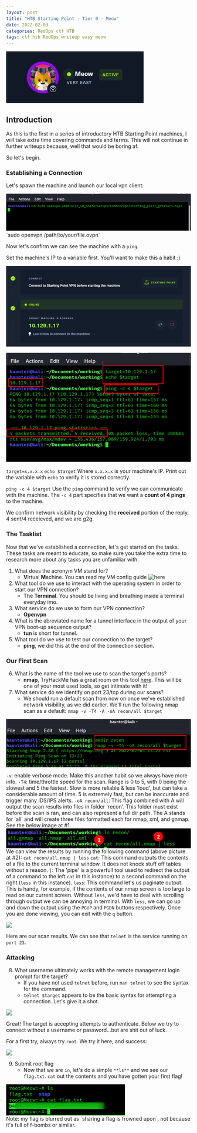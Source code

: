 ```yaml
---
layout: post
title: "HTB Starting Point - Tier 0 - Meow"
date: 2022-02-03
categories: RedOps ctf HTB
tags: ctf htb RedOps writeup easy meow
---
```

<img src='/assets/img/ctf/htb/sp/tier0/meow/meow.PNG'/>

## Introduction

As this is the first in a series of introductory HTB Starting Point machines, I will take extra time covering commands and terms. This will not continue in further writeups because, well that would be boring af.

So let's begin.

### Establishing a Connection

Let's spawn the machine and launch our local vpn client:

<img src='/assets/img/ctf/htb/sp/tier0/meow/1ovpn.png'/>
`sudo openvpn /path/to/your/file.ovpn`

Now let's confirm we can see the machine with a `ping`.

Set the machine's IP to a variable first. You'll want to make this a habit :)

![The host machine IP](/assets/img/ctf/htb/sp/tier0/meow/2ip.PNG)

![](/assets/img/ctf/htb/sp/tier0/meow/3ping.png)

`target=x.x.x.x`
`echo $target`
Where `x.x.x.x` is your machine's IP. Print out the variable with `echo` to verify it is stored correctly.

`ping -c 4 $target`
Use the `ping` command to verify we can communicate with the machine. The `-c 4` part specifies that we want a **count of 4 pings** to the machine. 

We confirm network visibility by checking the **received** portion of the reply. 4 sent/4 receieved, and we are g2g.  


### The Tasklist

Now that we've established a connection, let's get started on the tasks. These tasks are meant to educate, so make sure you take the extra time to research more about any tasks you are unfamiliar with.

1. What does the acronym VM stand for?
	- **V**irtual **M**achine. You can read my VM config guide ![here]()
2. What tool do we use to interact with the operating system in order to start our VPN connection? 
	- The **Terminal**. You should be living and breathing inside a terminal everyday imo.
3. What service do we use to form our VPN connection?
	- **Openvpn** 
4. What is the abreviated name for a tunnel interface in the output of your VPN boot-up sequence output? 
	- **tun** is short for tunnel.
5. What tool do we use to test our connection to the target?
	- **ping**, we did this at the end of the connection section.
### Our First Scan
6. What is the name of the tool we use to scan the target's ports?
	- **nmap**, TryHackMe has a great room on this tool [here](https://tryhackme.com/room/furthernmap). This will be one of your most used tools, so get intimate with it!
7. What service do we identify on port 23/tcp during our scans?
	- We should run a default scan from now on once we've established network visibility, as we did earlier. We'll run the following nmap scan as a default:
`nmap -v -T4 -A -oA recon/all $target`
<img src='/assets/img/ctf/htb/sp/tier0/meow/4nmap.png' style='display:block;'/>

`-v`: enable verbose mode. Make this another habit so we always have more info.
`-T4`: time/throttle speed for the scan. Range is 0 to 5, with 0 being the slowest and 5 the fastest. Slow is more reliable & less 'loud', but can take a considerable amount of time. 5 is extremely fast, but can be inaccurate and trigger many IDS/IPS alerts.
`-oA recon/all`: This flag combined with A will output the scan results into files in folder 'recon'. This folder must exist before the scan is ran, and can also represent a full dir path. The A stands for 'all' and will create three files formatted each for nmap, xml, and gnmap. See the below image at #1.
<img src='/assets/img/ctf/htb/sp/tier0/meow/5nmap_resultscan.png' style='display:block;'/>
We can view the results by running the following command (above picture at #2):
`cat recon/all.nmap | less`
`cat`: This command outputs the contents of a file to the current terminal window. It does not knock stuff off tables without a reason.
`|`: The 'pipe' is a powerfull tool used to redirect the output of a command to the left `cat` in this instance) to a second command on the right (`less` in this instance).
`less`: This command let's us paginate output. This is handy, for example, if the contents of our nmap screen is too large to read on our current screen. Without `less`, we'd have to deal with scrolling through output we can be annoying in terminal. With `less`, we can go up and down the output using the `PGUP` and `PGDN` buttons respectively. Once you are done viewing, you can exit with the `q` button.

<img src='/assets/img/ctf/htb/sp/tier0/meow/5nmap_resuls.png' style='display:block;'/>

Here are our scan results. We can see that `telnet` is the service running on `port 23`.
### Attacking
8. What username ultimately works with the remote management login prompt for the target?
	- If you have not used `telnet` before, run `man telnet` to see the syntax for the command.
	- `telnet $target` appears to be the basic syntax for attempting a connection. Let's give it a shot.

<img src='/asset/img/ctf/htb/sp/tier0/meow/6telnet.png' style='display:block;'/>

Great! The target is accepting attempts to authenticate. Below we try to connect without a username or password...but are shit out of luck.

For a first try, always try `root`. We try it here, and success:

<img src='/assets/img/ctf/htb/sp/tier0/meow/6telnet_con.png' style='display:block;'/>

9. Submit root flag
	- Now that we are `in`, let's do a simple `**ls**` and we see our `flag.txt`. `cat` out the contents and you have gotten your first flag! 
<img src='/assets/img/ctf/htb/sp/tier0/meow/8.png' style='display:block;'/>
Note: my flag is blurred out as `sharing a flag is frowned upon`, not because it's full of f-bombs or similar.

